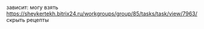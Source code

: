 зависит: могу взять
https://sheykertekh.bitrix24.ru/workgroups/group/85/tasks/task/view/7963/
скрыть рецепты